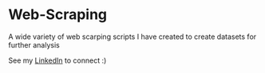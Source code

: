 # Web-Scraping
A wide variety of web scarping scripts I have created to create datasets for further analysis

See my <a href="https://www.linkedin.com/in/noah-rubin1/">LinkedIn</a> to connect :)

